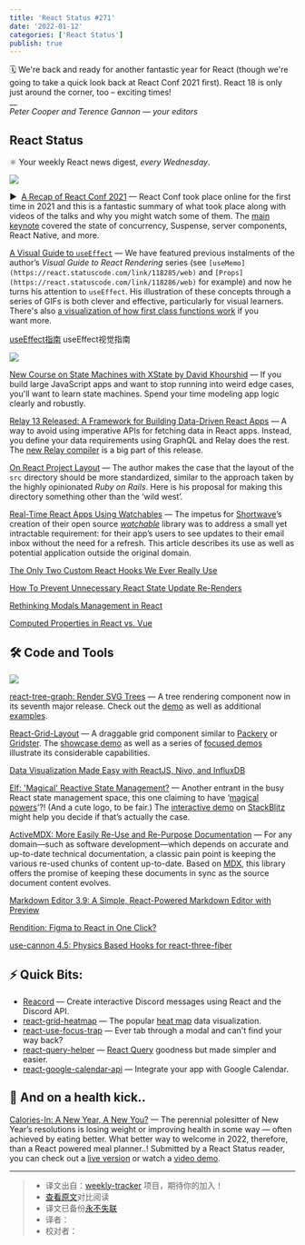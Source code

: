 ```yaml
---
title: 'React Status #271'
date: '2022-01-12'
categories: ['React Status']
publish: true
---
```


🗓 We're back and ready for another fantastic year for React (though we're going to take a quick look back at React Conf 2021 first). React 18 is only just around the corner, too – exciting times!  
\_\_  
_Peter Cooper and Terence Gannon — your editors_

## React Status

⚛️ Your weekly React news digest, _every Wednesday_.

[![](https://res.cloudinary.com/cpress/image/upload/w_1280,e_sharpen:60/chkepxfwyol46ieebmis.jpg)](https://react.statuscode.com/link/118282/web)

▶  [A Recap of React Conf 2021](https://react.statuscode.com/link/118282/web "reactjs.org") — React Conf took place online for the first time in 2021 and this is a fantastic summary of what took place along with videos of the talks and why you might watch some of them. The [main keynote](https://react.statuscode.com/link/118283/web) covered the state of concurrency, Suspense, server components, React Native, and more.

[A Visual Guide to `useEffect`](https://react.statuscode.com/link/118284/web "alexsidorenko.com") — We have featured previous instalments of the author’s _Visual Guide to React Rendering_ series (see `[useMemo](https://react.statuscode.com/link/118285/web)` and `[Props](https://react.statuscode.com/link/118286/web)` for example) and now he turns his attention to `useEffect`. His illustration of these concepts through a series of GIFs is both clever and effective, particularly for visual learners. There's also [a visualization of how first class functions work](https://react.statuscode.com/link/118287/web) if you want more.

[useEffect指南](./a_visual_guide_to_useEffect.md) useEffect视觉指南

[![](https://copm.s3.amazonaws.com/c195ee88.jpg)](https://react.statuscode.com/link/118288/web)

[New Course on State Machines with XState by David Khourshid](https://react.statuscode.com/link/118288/web "frontendmasters.com") — If you build large JavaScript apps and want to stop running into weird edge cases, you'll want to learn state machines. Spend your time modeling app logic clearly and robustly.

[Relay 13 Released: A Framework for Building Data-Driven React Apps](https://react.statuscode.com/link/118289/web "github.com") — A way to avoid using imperative APIs for fetching data in React apps. Instead, you define your data requirements using GraphQL and Relay does the rest. The [new Relay compiler](https://react.statuscode.com/link/118366/web) is a big part of this release.

[On React Project Layout](https://react.statuscode.com/link/118290/web "blog.testdouble.com") — The author makes the case that the layout of the `src` directory should be more standardized, similar to the approach taken by the highly opinionated _Ruby on Rails_. Here is his proposal for making this directory something other than the ‘wild west’.


[Real-Time React Apps Using Watchables](https://react.statuscode.com/link/118291/web "www.shortwave.com") — The impetus for [Shortwave](https://react.statuscode.com/link/118292/web)’s creation of their open source _[watchable](https://react.statuscode.com/link/118293/web)_ library was to address a small yet intractable requirement: for their app’s users to see updates to their email inbox without the need for a refresh. This article describes its use as well as potential application outside the original domain.

[The Only Two Custom React Hooks We Ever Really Use](https://react.statuscode.com/link/118299/web)  

[How To Prevent Unnecessary React State Update Re-Renders](https://react.statuscode.com/link/118297/web)  

[Rethinking Modals Management in React](https://react.statuscode.com/link/118301/web)  

[Computed Properties in React vs. Vue](https://react.statuscode.com/link/118302/web)  

## 🛠 Code and Tools

[![](https://res.cloudinary.com/cpress/image/upload/w_1280,e_sharpen:60/zhxndq6iavr0dehtxv4y.jpg)](https://react.statuscode.com/link/118303/web)

[react-tree-graph: Render SVG Trees](https://react.statuscode.com/link/118303/web "jpb12.github.io") — A tree rendering component now in its seventh major release. Check out the [demo](https://react.statuscode.com/link/118304/web) as well as additional [examples](https://react.statuscode.com/link/118305/web).

[React-Grid-Layout](https://react.statuscode.com/link/118306/web "github.com") — A draggable grid component similar to [Packery](https://react.statuscode.com/link/118307/web) or [Gridster](https://react.statuscode.com/link/118308/web). The [showcase demo](https://react.statuscode.com/link/118309/web) as well as a series of [focused demos](https://react.statuscode.com/link/118310/web) illustrate its considerable capabilities.

[Data Visualization Made Easy with ReactJS, Nivo, and InfluxDB](https://react.statuscode.com/link/118311/web "www.influxdata.com")

[Elf: 'Magical' Reactive State Management?](https://react.statuscode.com/link/118312/web "github.com") — Another entrant in the busy React state management space, this one claiming to have ‘[magical powers](https://react.statuscode.com/link/118313/web)’?! (And a cute logo, to be fair.) The [interactive demo](https://react.statuscode.com/link/118314/web) on [StackBlitz](https://react.statuscode.com/link/118315/web) might help you decide if that’s actually the case.

[ActiveMDX: More Easily Re-Use and Re-Purpose Documentation](https://react.statuscode.com/link/118316/web "active-mdx.soederpop.com") — For any domain—such as software development—which depends on accurate and up-to-date technical documentation, a classic pain point is keeping the various re-used chunks of content up-to-date. Based on [MDX](https://react.statuscode.com/link/118317/web), this library offers the promise of keeping these documents in sync as the source document content evolves.

[Markdown Editor 3.9: A Simple, React-Powered Markdown Editor with Preview](https://react.statuscode.com/link/118318/web)  

[Rendition: Figma to React in One Click?](https://react.statuscode.com/link/118319/web)  

[use-cannon 4.5: Physics Based Hooks for react-three-fiber](https://react.statuscode.com/link/118320/web)  

## ⚡️ Quick Bits:

*   [Reacord](https://react.statuscode.com/link/118321/web) — Create interactive Discord messages using React and the Discord API.
*   [react-grid-heatmap](https://react.statuscode.com/link/118322/web) — The popular [heat map](https://react.statuscode.com/link/118323/web) data visualization.
*   [react-use-focus-trap](https://react.statuscode.com/link/118324/web) — Ever tab through a modal and can't find your way back?
*   [react-query-helper](https://react.statuscode.com/link/118325/web) — [React Query](https://react.statuscode.com/link/118326/web) goodness but made simpler and easier.
*   [react-google-calendar-api](https://react.statuscode.com/link/118327/web) — Integrate your app with Google Calendar.

## 🥦 And on a health kick..

[Calories-In: A New Year, A New You?](https://react.statuscode.com/link/118328/web "github.com") — The perennial polesitter of New Year’s resolutions is losing weight or improving health in some way — often achieved by eating better. What better way to welcome in 2022, therefore, than a React powered meal planner..! Submitted by a React Status reader, you can check out a [live version](https://react.statuscode.com/link/118329/web) or watch a [video demo](https://react.statuscode.com/link/118330/web).

---
> * 译文出自：[weekly-tracker](https://github.com/FEDarling/weekly-tracker) 项目，期待你的加入！
> * [查看原文](https://react.statuscode.com/link/118281/web)对比阅读
> * 译文已备份[永不失联]()
> * 译者：
> * 校对者：